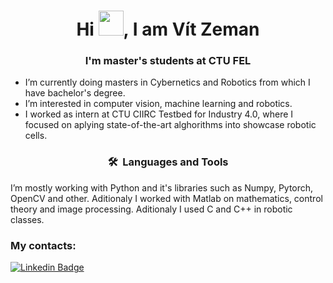 <h1 align="center">Hi <img src="https://media.giphy.com/media/hvRJCLFzcasrR4ia7z/giphy.gif" width="40">, I am Vít Zeman</h1>
<h3 align="center">I'm  master's students at CTU FEL </h3>

- I’m currently doing masters in Cybernetics and Robotics from which I have bachelor's degree.
- I’m interested in computer vision, machine learning and robotics.
- I worked as intern at CTU CIIRC Testbed for Industry 4.0, where I focused on aplying state-of-the-art alghorithms into showcase robotic cells.


<h3 align="center">🛠 &nbsp;Languages and Tools</h3>

I’m mostly working with Python and it's libraries such as Numpy, Pytorch, OpenCV and other. Aditionaly I worked with Matlab on mathematics, control theory and image processing. Aditionaly I used C and C++ in robotic classes.

<h3>My contacts:</h3>

[![Linkedin Badge](https://img.shields.io/badge/-zemanvit-blue?style=flat&logo=Linkedin&logoColor=white)](https://www.linkedin.com/in/vít-zeman-302822134)

